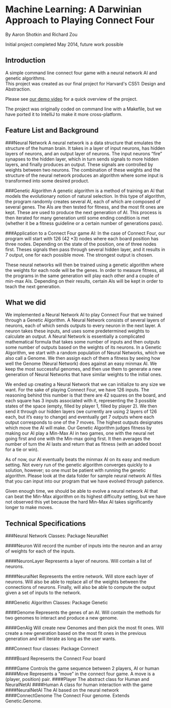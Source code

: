 Machine Learning: 
A Darwinian Approach to Playing Connect Four
=====================
By Aaron Shotkin and Richard Zou

Initial project completed May 2014, future work possible

Introduction
--------------------
A simple command line connect four game with a neural network AI and genetic algorithms.  
This project was created as our final project for Harvard's CS51: Design and Abstraction.

Please see
[our demo video](https://www.youtube.com/watch?v=_qAEaHLIl_M)
for a quick overview of the project.

The project was originally coded on command line with a Makefile, but we have ported it to IntelliJ to make it more
cross-platform.

Feature List and Background
---------------------

###Neural Network
A neural network is a data structure that emulates the structure of the human brain.  It takes in a layer of input neurons, has hidden layers of neurons, and an output layer of neurons.  The input neurons “fire” synapses to the hidden layer, which in turn sends signals to more hidden layers, and finally produces an output.  These signals are controlled by weights between two neurons.  The combination of these weights and the structure of the neural network produces an algorithm where some input is transformed into some desired product.

###Genetic Algorithm
A genetic algorithm is a method of training an AI that models the evolutionary notion of natural selection. In this type of algorithm, the program randomly creates several AI, each of which are composed of several genes. The AIs are then tested for fitness, and the most fit ones are kept. These are used to produce the next generation of AI. This process is then iterated for many generation until some ending condition is met (whether it be a fitness guideline or a certain number of generations pass).
	

###Application to a Connect Four game AI:
In the case of Connect Four, our program will start with 126 (42 *3) nodes where each board position has three nodes. Depending on the state of the position, one of three nodes first. Theses signals then pass through several hidden layer, and it results in 7 output, one for each possible move. The strongest output is chosen. 

These neural networks will then be trained using a genetic algorithm where the weights for each node will be the genes. In order to measure fitness, all the programs in the same generation will play each other and a couple of min-max AIs. Depending on their results, certain AIs will be kept in order to teach the next generation.


What we did
--------------------
We implemented a Neural Network AI to play Connect Four that we trained through a Genetic Algorithm. A Neural Network consists of several layers of neurons, each of which sends outputs to every neuron in the next layer. A neuron takes these inputs, and uses some predetermined weights to calculate an output. A Neural Network is essentially a complicated mathematical formula that takes some number of inputs and then outputs some number of outputs based on the weights of its neurons. In a Genetic Algorithm, we start with a random population of Neural Networks, which we also call a Genome. We then assign each of them a fitness by seeing how well the Genome (Neural Network) does against an easy minmax AI. We keep the most successful genomes, and then use them to generate a new generation of Neural Networks that have similar weights to the initial ones.
 
We ended up creating a Neural Network that we can initialize to any size we want. For the sake of playing Connect Four, we have 126 inputs. The reasoning behind this number is that there are 42 squares on the board, and each square has 3 inputs associated with it, representing the 3 possible states of the space (empty, filled by player 1, filled by player 2). We then send it through our hidden layers (we currently are using 2 layers of 126 each, but it’s easy to change) and eventually get 7 outputs where each output corresponds to one of the 7 moves. The highest outputs designates which move the AI will make. Our Genetic Algorithm judges fitness by making our AI play a Min-Max AI in two games, one with the neural net going first and one with the Min-max going first. It then averages the number of turn the AI lasts and return that as fitness (with an added boost for a tie or win).  

As of now, our AI eventually beats the minmax AI on its easy and medium setting.  Not every run of the genetic algorithm converges quickly to a solution, however; so one must be patient with running the genetic algorithm.  Please look at the data folder for sample neural network AI files that you can input into our program that we have evolved through patience. 

Given enough time, we should be able to evolve a neural network AI that can beat the Min-Max algorithm on its highest difficulty setting, but we have not observed this yet because the hard Min-Max AI takes significantly longer to make moves.  


Technical Specifications
--------------------------


###Neural Network Classes: Package NeuralNet

####Neuron
Will record the number of inputs into the neuron and an array of weights for each of the inputs.

####NeuronLayer
Represents a layer of neurons.  Will contain a list of neurons.

####NeuralNet
Represents the entire network.  Will store each layer of neurons.  Will
also be able to replace all of the weights between the connections of neurons.  Finally, will also be able to compute the output given a set of inputs to the network.

###Genetic Algorithm Classes: Package Genetic

####Genome
Represents the genes of an AI. Will contain the methods for two genomes to interact and produce a new genome.

####GenAlg
Will create new Genomes and then pick the most fit ones. Will create a new generation based on the most fit ones in the previous generation and will iterate as long as the user wants. 

###Connect four classes: Package Connect

####Board
Represents the Connect Four board
	
####Game
Controls the game sequence between 2 players, AI or human
####Move
Represents a “move” in the connect four game.  A move
is a (player, position) pair.
####Player
The abstract class for Human and NeuralNetAI
####Human
A class for human interaction with the game
####NeuralNetAI
The AI based on the neural network
####ConnectGenome
The Connect Four genome.  Extends Genetic.Genome.
